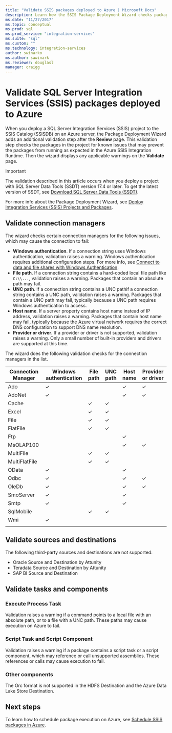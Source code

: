 ```yaml
---
title: "Validate SSIS packages deployed to Azure | Microsoft Docs"
description: Learn how the SSIS Package Deployment Wizard checks packages for known issues that may prevent the packages from running as expected in Azure.
ms.date: "11/27/2017"
ms.topic: conceptual
ms.prod: sql
ms.prod_service: "integration-services"
ms.suite: "sql"
ms.custom: ""
ms.technology: integration-services
author: swinarko
ms.author: sawinark
ms.reviewer: douglasl
manager: craigg
---
```

# Validate SQL Server Integration Services (SSIS) packages deployed to Azure

When you deploy a SQL Server Integration Services (SSIS) project to the SSIS Catalog (SSISDB) on an Azure server, the Package Deployment Wizard adds an additional validation step after the **Review** page. This validation step checks the packages in the project for known issues that may prevent the packages from running as expected in the Azure SSIS Integration Runtime. Then the wizard displays any applicable warnings on the **Validate** page.

> [!IMPORTANT]
> The validation described in this article occurs when you deploy a project with SQL Server Data Tools (SSDT) version 17.4 or later. To get the latest version of SSDT, see [Download SQL Server Data Tools (SSDT)](../../ssdt/download-sql-server-data-tools-ssdt.md).

For more info about the Package Deployment Wizard, see [Deploy Integration Services (SSIS) Projects and Packages](../packages/deploy-integration-services-ssis-projects-and-packages.md).

## Validate connection managers

The wizard checks certain connection managers for the following issues, which may cause the connection to fail:
- **Windows authentication**. If a connection string uses Windows authentication, validation raises a warning. Windows authentication requires additional configuration steps. For more info, see [Connect to data and file shares with Windows Authentication](ssis-azure-connect-with-windows-auth.md).
- **File path**. If a connection string contains a hard-coded local file path like `C:\\...`, validation raises a warning. Packages that contain an absolute path may fail.
- **UNC path**. If a connection string contains a UNC pathif a connection string contains a UNC path, validation raises a warning. Packages that contain a UNC path may fail, typically because a UNC path requires Windows authentication to access.
- **Host name**. If a server property contains host name instead of IP address, validation raises a warning. Packages that contain host name may fail, typically because the Azure virtual network requires the correct DNS configuration to support DNS name resolution.
- **Provider or driver**. If a provider or driver is not supported, validation raises a warning. Only a small number of built-in providers and drivers are supported at this time.

The wizard does the following validation checks for the connection managers in the list.

| Connection Manager | Windows authentication | File path | UNC path | Host name | Provider or driver |
|--------------------|----------|-----------|-----|-----------|-------------------|
| Ado                | ✓        |           |     | ✓         | ✓                 |
| AdoNet             | ✓        |           |     | ✓         | ✓                 |
| Cache              |          | ✓         | ✓   |           |                   |
| Excel              |          | ✓         | ✓   |           |                   |
| File               |          | ✓         | ✓   |           |                   |
| FlatFile           |          | ✓         | ✓   |           |                   |
| Ftp                |          |           |     | ✓         |                   |
| MsOLAP100          |          |           |     | ✓         | ✓                 |
| MultiFile          |          | ✓         | ✓   |           |                   |
| MultiFlatFile      |          | ✓         | ✓   |           |                   |
| OData              | ✓        |           |     | ✓         |                   |
| Odbc               | ✓        |           |     | ✓         | ✓                 |
| OleDb              | ✓        |           |     | ✓         | ✓                 |
| SmoServer          | ✓        |           |     | ✓         |                   |
| Smtp               | ✓        |           |     | ✓         |                   |
| SqlMobile          |          | ✓         | ✓   |           |                   |
| Wmi                | ✓        |           |     |           |                   |
|||||||

## Validate sources and destinations
The following third-party sources and destinations are not supported:

-   Oracle Source and Destination by Attunity
-   Teradata Source and Destination by Attunity
-   SAP BI Source and Destination

## Validate tasks and components

### Execute Process Task

Validation raises a warning if a command points to a local file with an absolute path, or to a file with a UNC path. These paths may cause execution on Azure to fail.

### Script Task and Script Component

Validation raises a warning if a package contains a script task or a script component, which may reference or call unsupported assemblies. These references or calls may cause execution to fail.

### Other components

The Orc format is not supported in the HDFS Destination and the Azure Data Lake Store Destination.

## Next steps
To learn how to schedule package execution on Azure, see [Schedule SSIS packages in Azure](ssis-azure-schedule-packages.md).